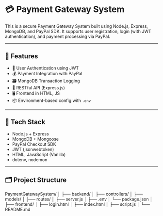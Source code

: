 # 💳 Payment Gateway System

This is a secure Payment Gateway System built using Node.js, Express, MongoDB, and PayPal SDK. It supports user registration, login (with JWT authentication), and payment processing via PayPal.

---

## 🚀 Features

- 🔐 User Authentication using JWT
- 💰 Payment Integration with PayPal
- 🗃️ MongoDB Transaction Logging
- 🧪 RESTful API (Express.js)
- 🖥️ Frontend in HTML, JS
- 📦 Environment-based config with `.env`

---

## 🧰 Tech Stack

- Node.js + Express
- MongoDB + Mongoose
- PayPal Checkout SDK
- JWT (jsonwebtoken)
- HTML, JavaScript (Vanilla)
- dotenv, nodemon

---

## 🗂️ Project Structure

PaymentGatewaySystem/
│
├── backend/
│ ├── controllers/
│ ├── models/
│ ├── routes/
│ ├── server.js
│ ├── .env
│ └── package.json
│
├── frontend/
│ ├── login.html
│ ├── index.html
│ ├── script.js
│
└── README.md
